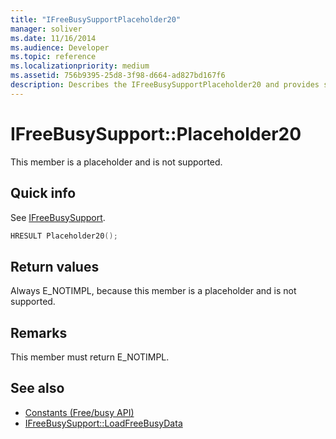 ```yaml
---
title: "IFreeBusySupportPlaceholder20"
manager: soliver
ms.date: 11/16/2014
ms.audience: Developer
ms.topic: reference
ms.localizationpriority: medium
ms.assetid: 756b9395-25d8-3f98-d664-ad827bd167f6
description: Describes the IFreeBusySupportPlaceholder20 and provides syntax, return value, and additional remarks. This member is a placeholder and is not supported.
---
```


# IFreeBusySupport::Placeholder20

This member is a placeholder and is not supported.
  
## Quick info

See [IFreeBusySupport](ifreebusysupport.md).
  
```cpp
HRESULT Placeholder20();
```

## Return values

Always E_NOTIMPL, because this member is a placeholder and is not supported.
  
## Remarks

This member must return E_NOTIMPL.
  
## See also

- [Constants (Free/busy API)](constants-free-busy-api.md) 
- [IFreeBusySupport::LoadFreeBusyData](ifreebusysupport-loadfreebusydata.md)

